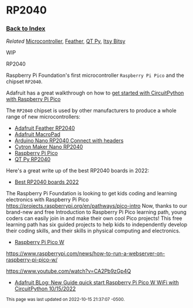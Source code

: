 
# RP2040

### [Back to Index](index.md)

*Related* [Microcontroller](microcontroller.md), [Feather](feather.md), [QT Py](qt_py.md), [Itsy Bitsy](itsy_bitsy.md)

WIP 

RP2040

Raspberry Pi Foundation's first microcontroller  `Raspberry Pi Pico` and the chipset `RP2040`.

Adafruit has a great walkthrough on how to [get started with CircuitPython with Raspberry Pi Pico](https://learn.adafruit.com/getting-started-with-raspberry-pi-pico-circuitpython/micropython-or-circuitpython)


The `RP2040` chipset is used by other manufacturers to produce a whole range of new microcontrollers:

- [Adafruit Feather RP2040](../glossary/feather.md#rp2040)
- [Adafruit MacroPad](https://www.adafruit.com/product/5100)
- [Arduino Nano RP2040 Connect with headers](https://store-usa.arduino.cc/products/arduino-nano-rp2040-connect-with-headers)
- [Cytron Maker Nano RP2040](https://www.cytron.io/index.php?route=product/product&product_id=44150&r=1)
- [Raspberry Pi Pico](https://www.raspberrypi.com/products/raspberry-pi-pico/)
- [QT Py RP2040](https://www.adafruit.com/product/4900)



Here's a great write up of the best RP2040 boards in 2022:

- [Best RP2040 boards 2022](https://www.tomshardware.com/best-picks/best-rp2040-boards)


The Raspberry Pi Foundation is looking to get kids coding and learning electronics with Raspberry Pi Pico 
https://projects.raspberrypi.org/en/pathways/pico-intro
Now, thanks to our brand-new and free Introduction to Raspberry Pi Pico learning path, young coders can easily join in and make their own cool Pico projects! This free learning path has six guided projects to help kids to independently develop their coding skills, and their skills in physical computing and electronics.



- [Raspberry Pi Pico W](https://www.adafruit.com/product/5544)

https://www.raspberrypi.com/news/how-to-run-a-webserver-on-raspberry-pi-pico-w/

https://www.youtube.com/watch?v=CA2Pb9zGp4Q


- [Adafruit BLog: New Guide quick start Raspberry Pi Pico W WiFi with CircuitPython 10/15/2022](https://blog.adafruit.com/2022/10/15/new-guide-quick-start-the-pico-w-wifi-with-circuitpython-adafruitlearningsystem-adafruit-adafruit-blitzcitydiy/)


<small>This page was last updated on 2022-10-15 21:37:07 -0500.</small>
